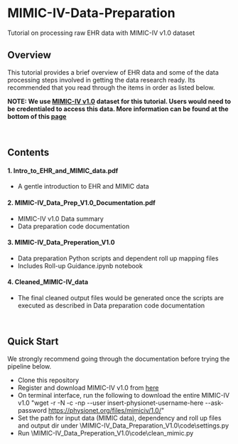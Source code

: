 # MIMIC-IV-Data-Preparation
Tutorial on processing raw EHR data with MIMIC-IV v1.0 dataset

## Overview

This tutorial provides a brief overview of EHR data and some of the data processing steps involved in getting the data research ready. Its recommended that you read through the items in order as listed below. 

**NOTE: We use [MIMIC-IV v1.0](https://physionet.org/content/mimiciv/1.0/) dataset for this tutorial. Users would need to be credentialed to access this data. More information can be found at the bottom of this [page](https://physionet.org/content/mimiciv/1.0/)**

<br/>

## Contents

#### 1. Intro_to_EHR_and_MIMIC_data.pdf
* A gentle introduction to EHR and MIMIC data


#### 2. MIMIC-IV_Data_Prep_V1.0_Documentation.pdf
* MIMIC-IV v1.0 Data summary
* Data preparation code documentation


#### 3. MIMIC-IV_Data_Preperation_V1.0
* Data preparation Python scripts and dependent roll up mapping files
* Includes Roll-up Guidance.ipynb notebook


#### 4. Cleaned_MIMIC-IV_data
* The final cleaned output files would be generated once the scripts are executed as described in Data preparation code documentation 


<br/>

## Quick Start
We strongly recommend going through the documentation before trying the pipeline below.

* Clone this repository
* Register and download MIMIC-IV v1.0 from [here](https://physionet.org/content/mimiciv/1.0/)
* On terminal interface, run the following to download the entire MIMIC-IV v1.0 "wget -r -N -c -np --user insert-physionet-username-here --ask-password https://physionet.org/files/mimiciv/1.0/"
* Set the path for input data (MIMIC data), dependency and roll up files and output dir under \MIMIC-IV_Data_Preparation_V1.0\code\settings.py
* Run \MIMIC-IV_Data_Preperation_V1.0\code\clean_mimic.py


<br/>
